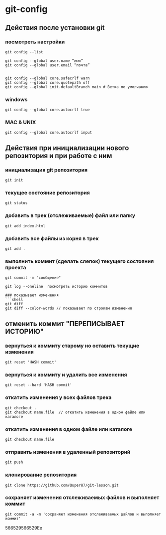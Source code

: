# git-config
## Действия после установки git

### посмотреть настройки
```shell
git config --list
```

```shell
git config --global user.name “имя”
git config --global user.email “почта”


git config --global core.safecrlf warn
git config --global core.quotepath off
git config --global init.defaultBranch main # Ветка по умолчанию
```

### windows
```shell
git config --global core.autocrlf true
```


### MAC & UNIX
```shell
git config --global core.autocrlf input
```


## Действия при инициализации нового репозитория и при работе с ним


### инициализация git репозитория
```shell
git init
```

### текущее состояние репозитория
```shell
git status
```

### добавить в трек (отслеживаемые) файл или папку
```shell
git add index.html
```

### добавить все файлы из корня в трек
```shell
git add .
```

### выполнить коммит (сделать слепок) текущего состояния проекта
```shell
git commit -m "сообщение"
```

```shell
git log --oneline  посмотреть историю коммитов

### показывает изменения
```shell
git diff
git diff --color-words // показывает по строкам изменения
```

## отменить коммит "ПЕРЕПИСЫВАЕТ ИСТОРИЮ"

### вернуться к коммиту старому но оставить текущие изменения
```shell
git reset 'HASH commit'
```

### вернуться к коммиту и удалить все изменения
```shell
git reset --hard 'HASH commit'
```
### откатить изменения у всех файлов трека
```shell
git checkout .  
git checkout name.file  // откатить изменения в одном файле или каталоге
```

### откатить изменения в одном файле или каталоге
```shell
git checkout name.file
```

### отправить изменения в удаленный репозиторий
```shell
git push 
```

### клонирование репозитория
```shell
git clone https://github.com/Quper87/git-lesson.git
```

### сохраняет изменения отслеживаемых файлов и выполняет коммит
```shell
git commit -a -m 'сохраняет изменения отслеживаемых файлов и выполняет коммит'
```

566529566529Ee
